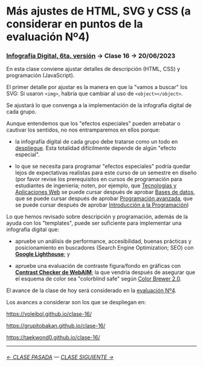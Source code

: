 # Más ajustes de HTML, SVG y CSS (a considerar en puntos de la evaluación Nº4)

### [Infografía Digital, 6ta. versión](https://github.com/profesorfaco/dno075-2023-1#readme) → Clase 16 → 20/06/2023

En esta clase conviene ajustar detalles de descripción (HTML, CSS) y programación (JavaScript).

El primer detalle por ajustar es la manera en que la "vamos a buscar" los SVG: Si usaron `<img>`, habría que cambiar al uso de `<object></object>`.

Se ajustará lo que convenga a la implementación de la infografía digital de cada grupo. 

Aunque entendemos que los "efectos especiales" pueden arrebatar o cautivar los sentidos, no nos entramparemos en ellos porque: 

- la infografía digital de cada grupo debe tratarse como un todo en [despliegue](https://www.nngroup.com/articles/page-fold-manifesto/). Esta totalidad difícilmente depende de algún "efecto especial".

- lo que se necesita para programar "efectos especiales" podría quedar lejos de expectativas realistas para este curso de un semestre en diseño (por favor revise los prerequisitos en cursos de programación para estudiantes de ingeniería; noten, por ejemplo, que [Tecnologías y Aplicaciones Web](https://catalogo.uc.cl/index.php?tmpl=component&option=com_catalogo&view=requisitos&sigla=IIC2513) se puede cursar después de aprobar [Bases de datos](https://catalogo.uc.cl/index.php?tmpl=component&option=com_catalogo&view=requisitos&sigla=IIC2413), que se puede cursar después de aprobar [Programación avanzada](https://catalogo.uc.cl/index.php?tmpl=component&option=com_catalogo&view=requisitos&sigla=IIC2233), que se puede cursar después de aprobar [Introducción a la Programación](https://catalogo.uc.cl/index.php?tmpl=component&option=com_catalogo&view=requisitos&sigla=IIC1103))

Lo que hemos revisado sobre descripción y programación, además de la ayuda con los "templates", puede ser suficiente para implementar una infografía digital que: 

- apruebe un análisis de performance, accesibilidad, buenas prácticas y posicionamiento en buscadores (Search Engine Optimization; SEO) con **[Google Lighthouse](https://blog.interdominios.com/google-lighthouse/)**; y

- apruebe una evaluación de contraste figura/fondo en gráficas con **[Contrast Checker de WebAIM](https://webaim.org/resources/contrastchecker/)**; la que vendría después de asegurar que el esquema de color sea "colorblind safe" según [Color Brewer 2.0](https://colorbrewer2.org/).

El avance de la clase de hoy será considerado en la [evaluación Nº4](https://github.com/profesorfaco/dno075-2023-1/tree/main/clase-17).

Los avances a considerar son los que se despliegan en:

https://voleibol.github.io/clase-16/

https://grupitobakan.github.io/clase-16/

https://taekwond0.github.io/clase-16/

- - - - - - - - - - -

###### [← CLASE PASADA](https://github.com/profesorfaco/dno075-2023-1/tree/main/clase-15) — [CLASE SIGUIENTE →](https://github.com/profesorfaco/dno075-2023-1/tree/main/clase-17)
